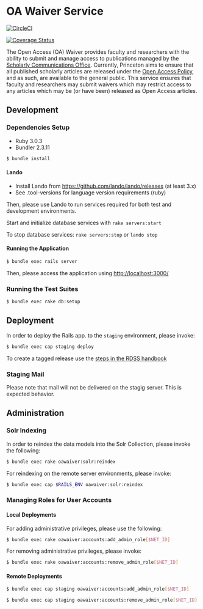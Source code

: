 # OA Waiver Service
[![CircleCI](https://circleci.com/gh/pulibrary/oawaiver.svg?style=svg)](https://circleci.com/gh/pulibrary/oawaiver)

[![Coverage Status](https://coveralls.io/repos/github/pulibrary/oawaiver/badge.svg)](https://coveralls.io/github/pulibrary/oawaiver)

The Open Access (OA) Waiver provides faculty and researchers with the ability to submit and manage access to publications managed by the [Scholarly Communications Office](https://library.princeton.edu/services/scholarly-communications). Currently, Princeton aims to ensure that all published scholarly articles are released under the [Open Access Policy](https://dof.princeton.edu/policies-procedure/policies/open-access), and as such, are available to the general public. This service ensures that faculty and researchers may submit waivers which may restrict access to any articles which may be (or have been) released as Open Access articles.

## Development

### Dependencies Setup

- Ruby 3.0.3
- Bundler 2.3.11

```bash
$ bundle install
```

#### Lando

- Install Lando from https://github.com/lando/lando/releases (at least 3.x)
- See .tool-versions for language version requirements (ruby)

Then, please use Lando to run services required for both test and development environments.

Start and initialize database services with `rake servers:start`

To stop database services: `rake servers:stop` or `lando stop`

#### Running the Application

```bash
$ bundle exec rails server
```

Then, please access the application using [http://localhost:3000/](http://localhost:3000/)

### Running the Test Suites
```bash
$ bundle exec rake db:setup
```

## Deployment

In order to deploy the Rails app. to the `staging` environment, please invoke:
```bash
$ bundle exec cap staging deploy
```

To create a tagged release use the [steps in the RDSS handbook](https://github.com/pulibrary/rdss-handbook/blob/main/release_process.md)

### Staging Mail
Please note that mail will not be delivered on the stagig server.  This is expected behavior.

## Administration
### Solr Indexing

In order to reindex the data models into the Solr Collection, please invoke the following:

```bash
$ bundle exec rake oawaiver:solr:reindex
```

For reindexing on the remote server environments, please invoke:

```bash
$ bundle exec cap $RAILS_ENV oawaiver:solr:reindex
```

### Managing Roles for User Accounts

#### Local Deployments
For adding administrative privileges, please use the following:

```bash
$ bundle exec rake oawaiver:accounts:add_admin_role[$NET_ID]
```

For removing administrative privileges, please invoke:
```bash
$ bundle exec rake oawaiver:accounts:remove_admin_role[$NET_ID]
```

#### Remote Deployments
```bash
$ bundle exec cap staging oawaiver:accounts:add_admin_role[$NET_ID]
```

```bash
$ bundle exec cap staging oawaiver:accounts:remove_admin_role[$NET_ID]
```
